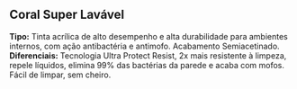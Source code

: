 ## Coral Super Lavável

**Tipo:** Tinta acrílica de alto desempenho e alta durabilidade para ambientes internos, com ação antibactéria e antimofo. Acabamento Semiacetinado.
**Diferenciais:** Tecnologia Ultra Protect Resist, 2x mais resistente à limpeza, repele líquidos, elimina 99% das bactérias da parede e acaba com mofos. Fácil de limpar, sem cheiro.

